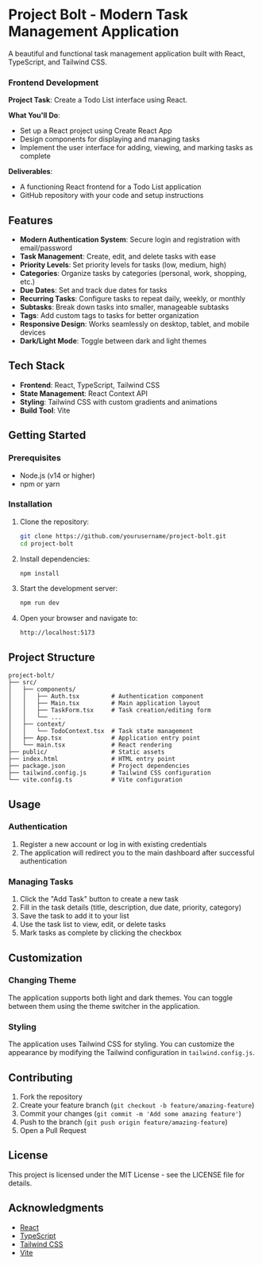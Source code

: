 # Project Bolt - Modern Task Management Application

A beautiful and functional task management application built with React, TypeScript, and Tailwind CSS.




### Frontend Development
**Project Task**: Create a Todo List interface using React.

**What You'll Do**:
- Set up a React project using Create React App
- Design components for displaying and managing tasks
- Implement the user interface for adding, viewing, and marking tasks as complete

**Deliverables**:
- A functioning React frontend for a Todo List application
- GitHub repository with your code and setup instructions

## Features

- **Modern Authentication System**: Secure login and registration with email/password
- **Task Management**: Create, edit, and delete tasks with ease
- **Priority Levels**: Set priority levels for tasks (low, medium, high)
- **Categories**: Organize tasks by categories (personal, work, shopping, etc.)
- **Due Dates**: Set and track due dates for tasks
- **Recurring Tasks**: Configure tasks to repeat daily, weekly, or monthly
- **Subtasks**: Break down tasks into smaller, manageable subtasks
- **Tags**: Add custom tags to tasks for better organization
- **Responsive Design**: Works seamlessly on desktop, tablet, and mobile devices
- **Dark/Light Mode**: Toggle between dark and light themes

## Tech Stack

- **Frontend**: React, TypeScript, Tailwind CSS
- **State Management**: React Context API
- **Styling**: Tailwind CSS with custom gradients and animations
- **Build Tool**: Vite

## Getting Started

### Prerequisites

- Node.js (v14 or higher)
- npm or yarn

### Installation

1. Clone the repository:
   ```bash
   git clone https://github.com/yourusername/project-bolt.git
   cd project-bolt
   ```

2. Install dependencies:
   ```bash
   npm install
   ```

3. Start the development server:
   ```bash
   npm run dev
   ```

4. Open your browser and navigate to:
   ```
   http://localhost:5173
   ```

## Project Structure

```
project-bolt/
├── src/
│   ├── components/
│   │   ├── Auth.tsx         # Authentication component
│   │   ├── Main.tsx         # Main application layout
│   │   ├── TaskForm.tsx     # Task creation/editing form
│   │   └── ...
│   ├── context/
│   │   └── TodoContext.tsx  # Task state management
│   ├── App.tsx              # Application entry point
│   └── main.tsx             # React rendering
├── public/                  # Static assets
├── index.html               # HTML entry point
├── package.json             # Project dependencies
├── tailwind.config.js       # Tailwind CSS configuration
└── vite.config.ts           # Vite configuration
```

## Usage

### Authentication

1. Register a new account or log in with existing credentials
2. The application will redirect you to the main dashboard after successful authentication

### Managing Tasks

1. Click the "Add Task" button to create a new task
2. Fill in the task details (title, description, due date, priority, category)
3. Save the task to add it to your list
4. Use the task list to view, edit, or delete tasks
5. Mark tasks as complete by clicking the checkbox

## Customization

### Changing Theme

The application supports both light and dark themes. You can toggle between them using the theme switcher in the application.

### Styling

The application uses Tailwind CSS for styling. You can customize the appearance by modifying the Tailwind configuration in `tailwind.config.js`.

## Contributing

1. Fork the repository
2. Create your feature branch (`git checkout -b feature/amazing-feature`)
3. Commit your changes (`git commit -m 'Add some amazing feature'`)
4. Push to the branch (`git push origin feature/amazing-feature`)
5. Open a Pull Request

## License

This project is licensed under the MIT License - see the LICENSE file for details.

## Acknowledgments

- [React](https://reactjs.org/)
- [TypeScript](https://www.typescriptlang.org/)
- [Tailwind CSS](https://tailwindcss.com/)
- [Vite](https://vitejs.dev/) 
